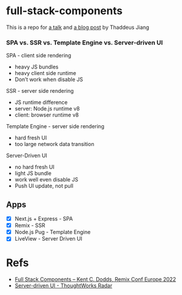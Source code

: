 # full-stack-components

This is a repo for [a talk](https://thaddeusjiang.com/talk/) and [a blog post](https://thaddeusjiang.com/blog/) by Thaddeus Jiang

### SPA vs. SSR vs. Template Engine vs. Server-driven UI

SPA - client side rendering

- heavy JS bundles
- heavy client side runtime
- Don’t work when disable JS

SSR - server side rendering

- JS runtime difference
- server: Node.js runtime v8
- client: browser runtime v8

Template Engine - server side rendering

- hard fresh UI
- too large network data transition

Server-Driven UI

- no hard fresh UI
- light JS bundle
- work well even disable JS
- Push UI update, not pull

## Apps

- [x] Next.js + Express - SPA
- [x] Remix - SSR
- [x] Node.js Pug - Template Engine
- [x] LiveView - Server Driven UI

# Refs

- [Full Stack Components – Kent C. Dodds, Remix Conf Europe 2022](https://www.youtube.com/watch?v=RszUDp_yiLI&list=PLV5CVI1eNcJgNqzNwcs4UKrlJdhfDjshf)
- [Server-driven UI - ThoughtWorks Radar](https://www.thoughtworks.com/radar/techniques/server-driven-ui)
